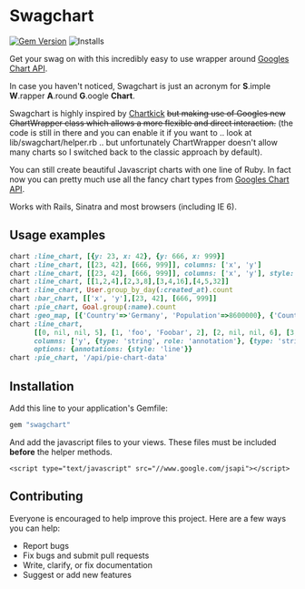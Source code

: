 # Swagchart

[![Gem Version](https://badge.fury.io/rb/swagchart.svg)](http://badge.fury.io/rb/swagchart) ![Installs](http://img.shields.io/gem/dt/swagchart.svg)

Get your swag on with this incredibly easy to use wrapper around [Googles Chart API](https://developers.google.com/chart/).

In case you haven't noticed, Swagchart is just an acronym for **S**.imple **W**.rapper **A**.round **G**.oogle **Chart**.

Swagchart is highly inspired by [Chartkick](https://github.com/ankane/chartkick) ~~but making use of Googles new ChartWrapper class which allows a more flexible and direct interaction.~~ (the code is still in there and you can enable it if you want to .. look at lib/swagchart/helper.rb .. but unfortunately ChartWrapper doesn't allow many charts so I switched back to the classic approach by default).

You can still create beautiful Javascript charts with one line of Ruby. In fact now you can pretty much use all the fancy chart types from [Googles Chart API](https://developers.google.com/chart/interactive/docs/gallery).

Works with Rails, Sinatra and most browsers (including IE 6).

## Usage examples

```ruby
chart :line_chart, [{y: 23, x: 42}, {y: 666, x: 999}]
chart :line_chart, [[23, 42], [666, 999]], columns: ['x', 'y']
chart :line_chart, [[23, 42], [666, 999]], columns: ['x', 'y'], style: 'width:100%;'
chart :line_chart, [[1,2,4],[2,3,8],[3,4,16],[4,5,32]]
chart :line_chart, User.group_by_day(:created_at).count
chart :bar_chart, [['x', 'y'],[23, 42], [666, 999]]
chart :pie_chart, Goal.group(:name).count
chart :geo_map, [{'Country'=>'Germany', 'Population'=>8600000}, {'Country'=>'France', 'Population'=>6500000}]
chart :line_chart,
      [[0, nil, nil, 5], [1, 'foo', 'Foobar', 2], [2, nil, nil, 6], [3, 'bar', 'Barfoo', 3], [4, nil, nil, 8]],
      columns: ['y', {type: 'string', role: 'annotation'}, {type: 'string', role: 'annotationText'}, 'foo'],
      options: {annotations: {style: 'line'}}
chart :pie_chart, '/api/pie-chart-data'

```

## Installation

Add this line to your application's Gemfile:

```ruby
gem "swagchart"
```

And add the javascript files to your views.  These files must be included **before** the helper methods.


```erb
<script type="text/javascript" src="//www.google.com/jsapi"></script>
```


## Contributing

Everyone is encouraged to help improve this project. Here are a few ways you can help:

- Report bugs
- Fix bugs and submit pull requests
- Write, clarify, or fix documentation
- Suggest or add new features
